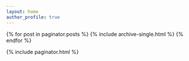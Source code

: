 ```yaml
---
layout: home
author_profile: true
---
```


{% for post in paginator.posts %}
  {% include archive-single.html %}
{% endfor %}

{% include paginator.html %}
